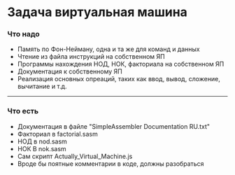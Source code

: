 # Задача виртуальная машина

### Что надо 

- Память по Фон-Нейману, одна и та же для команд и данных
- Чтение из файла инструкций на собственном ЯП
- Программы нахождения НОД, НОК, факториала на собственном ЯП
- Документация к собственному ЯП
- Реализация основных опреаций, таких как ввод, вывод, сложение, вычитание и т.д.

---

### Что есть

- Документация в файле "SimpleAssembler Documentation RU.txt"
- Факториал в factorial.sasm
- НОД в nod.sasm
- НОК В nok.sasm
- Сам скрипт Actually_Virtual_Machine.js
- Вроде бы поятные комментарии в коде, должны разобраться
